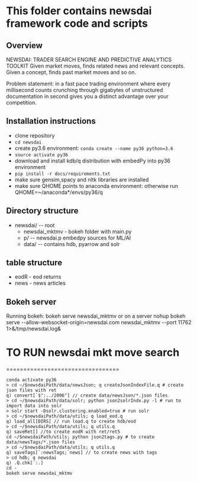 # This folder contains newsdai framework code and scripts

## Overview
NEWSDAI: TRADER SEARCH ENGINE AND PREDICTIVE ANALYTICS TOOLKIT
Given market moves, finds related news and relevant concepts. Given a concept, finds past market moves and so on.

Problem statement: in a fast pace trading environment where every millisecond counts
crunching through gigabytes of unstructured documentation in second gives you a distinct advantage over your competition.

## Installation instructions

* clone repository
* `cd newsdai`
* create py3.6 environment: `conda create --name py36 python=3.6`
* `source activate py36`
* download and install kdb/q distribution with embedPy into py36 environment
* `pip install -r docs/requirements.txt`
* make sure gensim,spacy and nltk libraries are installed
* make sure QHOME points to anaconda environment: otherwise run QHOME=~/anaconda*/envs/py36/q

## Directory structure
* newsdai/ -- root
    * newsdai_mktmv - bokeh folder with main.py
    * p/       -- newsdai.p embedpy sources for ML/AI
    * data/    -- contains hdb, pyarrow and solr 

## table structure
* eodR - eod returns
* news - news articles

## Bokeh server
Running bokeh:
bokeh serve newsdai_mktmv
or on a server
nohup bokeh serve --allow-websocket-origin=newsdai.com newsdai_mktmv --port 11762 1>&/tmp/newsdai.log&


# TO RUN newsdai mkt move search
=================================

```
conda activate py36
> cd ~/$newsdaiPath/data/newsJson; q createJsonIndexFile.q # create json files with ret
q) convert[`$":../2006"] // create data/newsJson/*.json files
> cd ~/$newsdaiPath/data/solr; python json2solrIndx.py -l # run to import data into solr
> solr start -Dsolr.clustering.enabled=true # run solr
> cd ~/$newsdaiPath/data/utils; q load_eod.q
q) load_all[DIRS] // run load.q to create hdb/eod
> cd ~/$newsdaiPath/data/utils; q utils.q
q) saveRet[] //to create eodR with ret/ret5
cd ~/$newsdaiPath/utils; python json2tags.py # to create data/newsTags/*.json files
> cd ~/$newsdaiPath/data/utils; q utils.q
q) saveTags[`:newsTags;`news] // to create news with tags
> cd hdb; q newsdai
q) .Q.chk[`:.]
cd -
bokeh serve newsdai_mktmv
```

